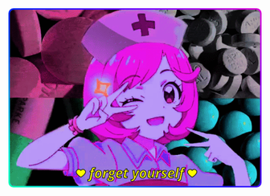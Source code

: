 <div align="center">
  <div style="
    background: linear-gradient(45deg, #ff0000, #ff7300, #fffb00, #48ff00, #00ffd5, #002bff, #7a00ff, #ff00c8, #ff0000);
    background-size: 400%;
    width: fit-content;
    padding: 3px;
    animation: animate 20s linear infinite;
    border-radius: 10px;">
    <img src="baby.gif" style="display: block; border-radius: 8px;">
  </div>
</div>

<style>
@keyframes animate {
  0% { background-position: 0 0; }
  50% { background-position: 400% 0; }
  100% { background-position: 0 0; }
}
</style>
